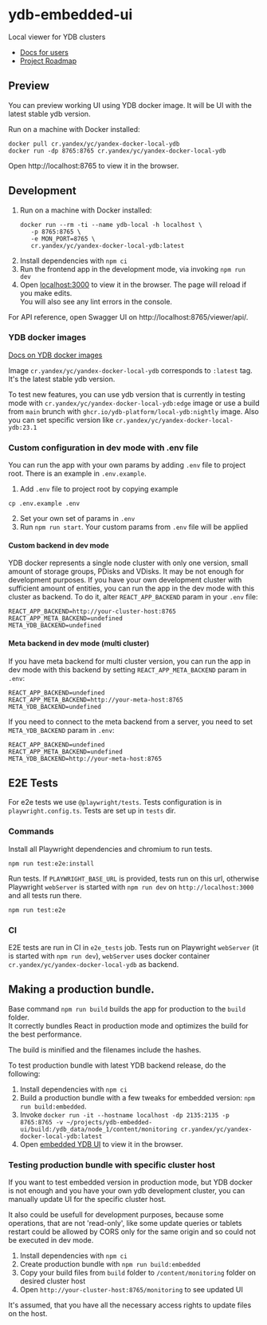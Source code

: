 # ydb-embedded-ui

Local viewer for YDB clusters

- [Docs for users](https://ydb.tech/en/docs/maintenance/embedded_monitoring/ydb_monitoring)
- [Project Roadmap](ROADMAP.md)

## Preview

You can preview working UI using YDB docker image. It will be UI with the latest stable ydb version.

Run on a machine with Docker installed:

```
docker pull cr.yandex/yc/yandex-docker-local-ydb
docker run -dp 8765:8765 cr.yandex/yc/yandex-docker-local-ydb
```

Open http://localhost:8765 to view it in the browser.

## Development

1. Run on a machine with Docker installed:
   ```
   docker run --rm -ti --name ydb-local -h localhost \
      -p 8765:8765 \
      -e MON_PORT=8765 \
      cr.yandex/yc/yandex-docker-local-ydb:latest
   ```
2. Install dependencies with `npm ci`
3. Run the frontend app in the development mode, via invoking `npm run dev`
4. Open [localhost:3000](http://localhost:3000) to view it in the browser. The page will reload if you make edits.\
   You will also see any lint errors in the console.

For API reference, open Swagger UI on http://localhost:8765/viewer/api/.

### YDB docker images

[Docs on YDB docker images](https://ydb.tech/en/docs/getting_started/self_hosted/ydb_docker)

Image `cr.yandex/yc/yandex-docker-local-ydb` corresponds to `:latest` tag. It's the latest stable ydb version.

To test new features, you can use ydb version that is currently in testing mode with `cr.yandex/yc/yandex-docker-local-ydb:edge` image
or use a build from `main` brunch with `ghcr.io/ydb-platform/local-ydb:nightly` image.
Also you can set specific version like `cr.yandex/yc/yandex-docker-local-ydb:23.1`

### Custom configuration in dev mode with .env file

You can run the app with your own params by adding `.env` file to project root. There is an example in `.env.example`.

1. Add `.env` file to project root by copying example

```shell script
cp .env.example .env
```

2. Set your own set of params in `.env`
3. Run `npm run start`. Your custom params from `.env` file will be applied

#### Custom backend in dev mode

YDB docker represents a single node cluster with only one version, small amount of storage groups, PDisks and VDisks. It may be not enough for development purposes. If you have your own development cluster with sufficient amount of entities, you can run the app in the dev mode with this cluster as backend. To do it, alter `REACT_APP_BACKEND` param in your `.env` file:

```
REACT_APP_BACKEND=http://your-cluster-host:8765
REACT_APP_META_BACKEND=undefined
META_YDB_BACKEND=undefined
```

#### Meta backend in dev mode (multi cluster)

If you have meta backend for multi cluster version, you can run the app in dev mode with this backend by setting `REACT_APP_META_BACKEND` param in `.env`:

```
REACT_APP_BACKEND=undefined
REACT_APP_META_BACKEND=http://your-meta-host:8765
META_YDB_BACKEND=undefined
```

If you need to connect to the meta backend from a server, you need to set `META_YDB_BACKEND` param in `.env`:

```
REACT_APP_BACKEND=undefined
REACT_APP_META_BACKEND=undefined
META_YDB_BACKEND=http://your-meta-host:8765
```

## E2E Tests

For e2e tests we use `@playwright/tests`. Tests configuration is in `playwright.config.ts`. Tests are set up in `tests` dir.

### Commands

Install all Playwright dependencies and chromium to run tests.

```
npm run test:e2e:install
```

Run tests. If `PLAYWRIGHT_BASE_URL` is provided, tests run on this url, otherwise Playwright `webServer` is started with `npm run dev` on `http://localhost:3000` and all tests run there.

```
npm run test:e2e
```

### CI

E2E tests are run in CI in `e2e_tests` job. Tests run on Playwright `webServer` (it is started with `npm run dev`), `webServer` uses docker container `cr.yandex/yc/yandex-docker-local-ydb` as backend.

## Making a production bundle.

Base command `npm run build` builds the app for production to the `build` folder.\
It correctly bundles React in production mode and optimizes the build for the best performance.

The build is minified and the filenames include the hashes.

To test production bundle with latest YDB backend release, do the following:

1. Install dependencies with `npm ci`
2. Build a production bundle with a few tweaks for embedded version: `npm run build:embedded`.
3. Invoke `docker run -it --hostname localhost -dp 2135:2135 -p 8765:8765 -v ~/projects/ydb-embedded-ui/build:/ydb_data/node_1/content/monitoring cr.yandex/yc/yandex-docker-local-ydb:latest`
4. Open [embedded YDB UI](http://localhost:8765/monitoring) to view it in the browser.

### Testing production bundle with specific cluster host

If you want to test embedded version in production mode, but YDB docker is not enough and you have your own ydb development cluster, you can manually update UI for the specific cluster host.

It also could be usefull for development purposes, because some operations, that are not 'read-only', like some update queries or tablets restart could be allowed by CORS only for the same origin and so could not be executed in dev mode.

1. Install dependencies with `npm ci`
2. Create production bundle with `npm run build:embedded`
3. Copy your build files from `build` folder to `/content/monitoring` folder on desired cluster host
4. Open `http://your-cluster-host:8765/monitoring` to see updated UI

It's assumed, that you have all the necessary access rights to update files on the host.
